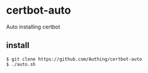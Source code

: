 # certbot-auto

Auto installing certbot

## install

``` shell
$ git clone https://github.com/Authing/certbot-auto
$ ./auto.sh
```
